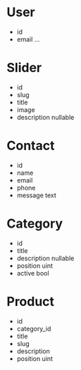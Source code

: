 # User
- id
- email
...

# Slider
- id
- slug
- title
- image
- description nullable

# Contact
- id
- name
- email
- phone
- message text

# Category
- id
- title
- description nullable
- position uint
- active bool

# Product
- id
- category_id
- title
- slug
- description
- position uint
